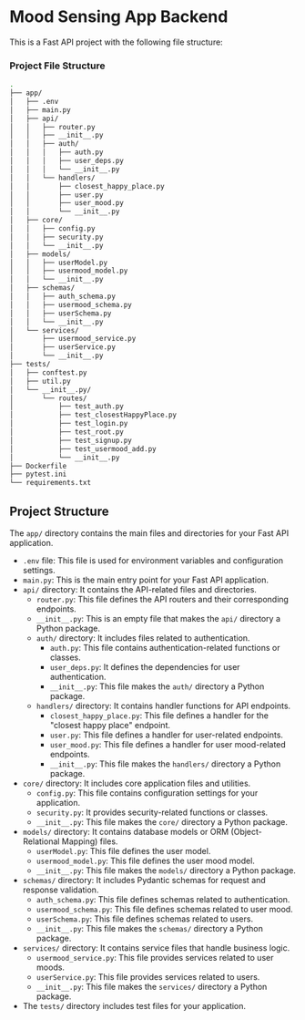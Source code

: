 # Mood Sensing App Backend

This is a Fast API project with the following file structure:
### Project File Structure
```bash
.
├── app/
│   ├── .env
│   ├── main.py
│   ├── api/
│   │   ├── router.py
│   │   ├── __init__.py
│   │   ├── auth/
│   │   │   ├── auth.py
│   │   │   ├── user_deps.py
│   │   │   └── __init__.py
│   │   └── handlers/
│   │       ├── closest_happy_place.py
│   │       ├── user.py
│   │       ├── user_mood.py
│   │       └── __init__.py
│   ├── core/
│   │   ├── config.py
│   │   ├── security.py
│   │   └── __init__.py
│   ├── models/
│   │   ├── userModel.py
│   │   ├── usermood_model.py
│   │   └── __init__.py
│   ├── schemas/
│   │   ├── auth_schema.py
│   │   ├── usermood_schema.py
│   │   ├── userSchema.py
│   │   └── __init__.py
│   └── services/
│       ├── usermood_service.py
│       ├── userService.py
│       └── __init__.py
├── tests/
│   ├── conftest.py
│   ├── util.py
│   └── __init__.py/
│       └── routes/
│           ├── test_auth.py
│           ├── test_closestHappyPlace.py
│           ├── test_login.py
│           ├── test_root.py
│           ├── test_signup.py
│           ├── test_usermood_add.py
│           └── __init__.py
├── Dockerfile
├── pytest.ini
└── requirements.txt
```
## Project Structure

The `app/` directory contains the main files and directories for your Fast API application.
- `.env` file: This file is used for environment variables and configuration settings.
- `main.py`: This is the main entry point for your Fast API application.
- `api/` directory: It contains the API-related files and directories.
  - `router.py`: This file defines the API routers and their corresponding endpoints.
  - `__init__.py`: This is an empty file that makes the `api/` directory a Python package.
  - `auth/` directory: It includes files related to authentication.
    - `auth.py`: This file contains authentication-related functions or classes.
    - `user_deps.py`: It defines the dependencies for user authentication.
    - `__init__.py`: This file makes the `auth/` directory a Python package.
  - `handlers/` directory: It contains handler functions for API endpoints.
    - `closest_happy_place.py`: This file defines a handler for the "closest happy place" endpoint.
    - `user.py`: This file defines a handler for user-related endpoints.
    - `user_mood.py`: This file defines a handler for user mood-related endpoints.
    - `__init__.py`: This file makes the `handlers/` directory a Python package.
- `core/` directory: It includes core application files and utilities.
  - `config.py`: This file contains configuration settings for your application.
  - `security.py`: It provides security-related functions or classes.
  - `__init__.py`: This file makes the `core/` directory a Python package.
- `models/` directory: It contains database models or ORM (Object-Relational Mapping) files.
  - `userModel.py`: This file defines the user model.
  - `usermood_model.py`: This file defines the user mood model.
  - `__init__.py`: This file makes the `models/` directory a Python package.
- `schemas/` directory: It includes Pydantic schemas for request and response validation.
  - `auth_schema.py`: This file defines schemas related to authentication.
  - `usermood_schema.py`: This file defines schemas related to user mood.
  - `userSchema.py`: This file defines schemas related to users.
  - `__init__.py`: This file makes the `schemas/` directory a Python package.
- `services/` directory: It contains service files that handle business logic.
  - `usermood_service.py`: This file provides services related to user moods.
  - `userService.py`: This file provides services related to users.
  - `__init__.py`: This file makes the `services/` directory a Python package.
- The `tests/` directory includes test files for your application.

